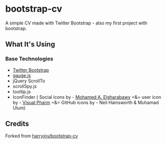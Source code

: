# bootstrap-cv

A simple CV made with Twitter Bootstrap - also my first project with bootstrap.

## What It's Using

### Base Technologies

 * [Twitter Bootstrap](http://getbootstrap.com/)
 * [gauge.js](http://bernii.github.io/gauge.js/)
 * jQuery ScrollTo
 * scrollSpy.js
 * tooltip.js
 * IconFinder ( Social icons by - [Mohamed A. Elgharabawy](http://itscoding.com) =&= user icon by - [Visual Pharm](http://icons8.com/) =&= GitHub icons by - Neil Hainsworth & Muhamad Ulum)

## Credits
Forked from [harryjoy/bootstrap-cv](https://github.com/harryjoy/bootstrap-cv)

